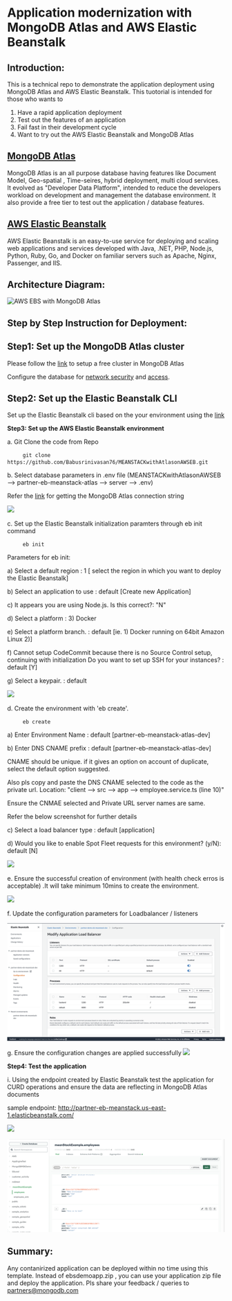 
# Application modernization with MongoDB Atlas and AWS Elastic Beanstalk

## Introduction: 
This is a technical repo to demonstrate the application deployment using MongoDB Atlas and AWS Elastic Beanstalk.
This tuotorial is intended for those who wants to
1. Have a rapid application deployment
2. Test out the features of an application
3. Fail fast in their development cycle
4. Want to try out the AWS Elastic Beanstalk and MongoDB Atlas 

## [MongoDB Atlas](https://www.mongodb.com/atlas) 
MongoDB Atlas is an all purpose database having features like Document Model, Geo-spatial , Time-seires, hybrid deployment, multi cloud services.
It evolved as "Developer Data Platform", intended to reduce the developers workload on development and management the database environment.
It also provide a free tier to test out the application / database features.


## [AWS Elastic Beanstalk](https://aws.amazon.com/elasticbeanstalk/)
AWS Elastic Beanstalk is an easy-to-use service for deploying and scaling web applications and services developed with Java, .NET, PHP, Node.js, Python, Ruby, Go, and Docker on familiar servers such as Apache, Nginx, Passenger, and IIS.

## Architecture Diagram:
![AWS EBS with MongoDB Atlas](https://github.com/Babusrinivasan76/ebsintegrationwithatlas/blob/main/images/EBS%20Atlas%20Architecture.png)

## Step by Step Instruction for Deployment:

## Step1: Set up the MongoDB Atlas cluster
         
 Please follow the [link](https://www.mongodb.com/docs/atlas/tutorial/deploy-free-tier-cluster) to setup a free cluster in MongoDB Atlas

Configure the database for [network security](https://www.mongodb.com/docs/atlas/security/add-ip-address-to-list/) and [access](https://www.mongodb.com/docs/atlas/tutorial/create-mongodb-user-for-cluster/).

         
## Step2: Set up the Elastic Beanstalk CLI

Set up the Elastic Beanstalk cli based on the your environment using the [link](https://docs.aws.amazon.com/elasticbeanstalk/latest/dg/eb-cli3-install-advanced.html)


  
**Step3: Set up the AWS Elastic Beanstalk environment**
 
 
 a. Git Clone the code from Repo 
 
         git clone https://github.com/Babusrinivasan76/MEANSTACKwithAtlasonAWSEB.git
 
        
 b. Select database parameters in .env file (MEANSTACKwithAtlasonAWSEB --> partner-eb-meanstack-atlas --> server --> .env)
  
  Refer the [link](https://www.mongodb.com/docs/guides/atlas/connection-string/) for getting the MongoDB Atlas connection string 
 
  
 ![](https://github.com/Babusrinivasan76/ebintegrationwithatlas/blob/main/images/16.EBSMeanstackupdatedbs-2.png) 
 
  
 c. Set up the Elastic Beanstalk initialization paramters through eb init command
 
         eb init
 
Parameters for eb init:

a) Select a default region          : 1 [ select the region in which you want to deploy the Elastic Beanstalk]

b) Select an application to use     : default [Create new Application]

c) It appears you are using Node.js. Is this correct?:  "N"

d) Select a platform                :  3) Docker

e) Select a platform branch.        :  default [ie. 1) Docker running on 64bit Amazon Linux 2)]

f) Cannot setup CodeCommit because there is no Source Control setup, continuing with initialization
Do you want to set up SSH for your instances? : default [Y]

g) Select a keypair.                : default
 
 
 
 ![](https://github.com/Babusrinivasan76/ebintegrationwithatlas/blob/main/images/16.EBcreateasampleapp10.png)
 
        
 d. Create the environment with 'eb create'.
 
         eb create
 
 a) Enter Environment Name          : default [partner-eb-meanstack-atlas-dev]
 
 b) Enter DNS CNAME prefix          : default [partner-eb-meanstack-atlas-dev]
 
CNAME should be unique. if it gives an option on account of duplicate, select the default option suggested.

Also pls copy and paste the DNS CNAME selected to the code as the private url. Location: "client --> src --> app --> employee.service.ts (line 10)"

Ensure the CNMAE selected and Private URL server names are same.

Refer the below screenshot for further details
 
 c) Select a load balancer type     : default [application]
 
 d) Would you like to enable Spot Fleet requests for this environment? (y/N): default [N]
 
 
 ![](https://github.com/Babusrinivasan76/ebintegrationwithatlas/blob/main/images/16.EBcreateasampleapp17.png)
 
 
 e. Ensure the successful creation of environment (with health check erros is acceptable) .It will take minimum 10mins to create the environment. 
 
 ![](https://github.com/Babusrinivasan76/ebintegrationwithatlas/blob/main/images/16.EBcreateasampleapp16.png)
 
        
 f. Update the configuration parameters for Loadbalancer / listeners
 
 ![](https://github.com/Babusrinivasan76/MEANSTACKwithAtlasonAWSEB/blob/main/images/16.EBcreateasampleapp14.png)
 
 
 g. Ensure the configuration changes are applied successfully
 ![](https://github.com/Babusrinivasan76/ebintegrationwithatlas/blob/main/images/16.EBcreateasampleapp15.png)


**Step4: Test the application**

 i. Using the endpoint created by Elastic Beanstalk test the application for CURD operations and ensure the data are reflecting in MongoDB Atlas documents
 
 
sample endpoint:  http://partner-eb-meanstack.us-east-1.elasticbeanstalk.com/

![](https://github.com/Babusrinivasan76/ebintegrationwithatlas/blob/main/images/16.EBSMeanstackOutput-1.png)

![](https://github.com/Babusrinivasan76/MEANSTACKwithAtlasonAWSEB/blob/main/images/17.EBSMeanstackupdatedbs-1.png)



## Summary:

 Any contanirized application can be deployed within no time using this template. 
 Instead of ebsdemoapp.zip , you can use your application zip file and deploy the application.
 Pls share your feedback / queries to partners@mongodb.com
 

